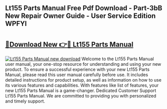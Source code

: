 ## Lt155 Parts Manual Free Pdf Download - Part-3bB New Repair Owner Guide - User Service Edition WPFYI

# <h2><a href="http://bc9708.oget.top/?id=Lt155+Parts+Manual">🔗Download New 👉🔴 Lt155 Parts Manual</a></h2>

[![Lt155 Parts Manual new download](https://i.imgur.com/5g1atiW.png)](http://bc9708.oget.top/?id=Lt155+Parts+Manual)
Welcome to the Lt155 Parts Manual user manual, your one-stop resource for understanding and using your new product. To ensure a successful experience with your new Lt155 Parts Manual, please read this user manual carefully before use. It includes detailed instructions for product setup, as well as information on how to use its various features and capabilities. With features like list of features, your new Lt155 Parts Manual is a game-changer. Dedicated Customer Support Lt155 Parts Manual. We are committed to providing you with personalized and timely support.
